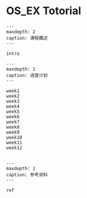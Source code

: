 # OS_EX Totorial 

```{toctree}
---
maxdepth: 2
caption: 课程概述
---

intro

```

```{toctree}
---
maxdepth: 1
caption: 进度计划
---

week1
week2
week3
week4
week5
week6
week7
week8
week9
week10
week11
week12


```

```{toctree}
---
maxdepth: 1
caption: 参考资料
---

ref

```
